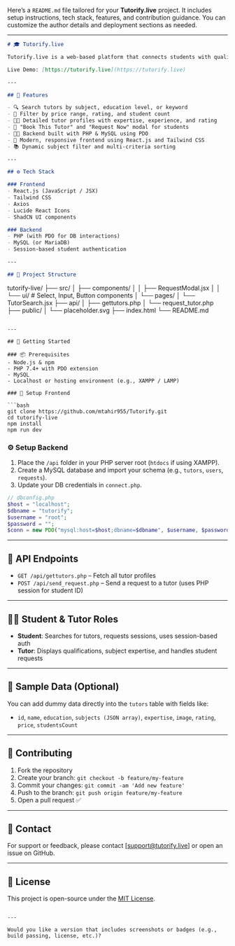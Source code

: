 Here’s a `README.md` file tailored for your **Tutorify.live** project. It includes setup instructions, tech stack, features, and contribution guidance. You can customize the author details and deployment sections as needed.

---

```markdown
# 🎓 Tutorify.live

Tutorify.live is a web-based platform that connects students with qualified tutors across a wide range of subjects and education levels. Students can filter, search, and book tutors, while tutors can showcase their expertise and manage their profiles.

Live Demo: [https://tutorify.live](https://tutorify.live)

---

## 📌 Features

- 🔍 Search tutors by subject, education level, or keyword
- 🎯 Filter by price range, rating, and student count
- 🧑‍🏫 Detailed tutor profiles with expertise, experience, and rating
- 📅 "Book This Tutor" and "Request Now" modal for students
- 👨‍💻 Backend built with PHP & MySQL using PDO
- 🧠 Modern, responsive frontend using React.js and Tailwind CSS
- 📚 Dynamic subject filter and multi-criteria sorting

---

## ⚙️ Tech Stack

### Frontend
- React.js (JavaScript / JSX)
- Tailwind CSS
- Axios
- Lucide React Icons
- ShadCN UI components

### Backend
- PHP (with PDO for DB interactions)
- MySQL (or MariaDB)
- Session-based student authentication

---

## 📂 Project Structure

```

tutorify-live/
├── src/
│   ├── components/
│   │   ├── RequestModal.jsx
│   │   └── ui/  # Select, Input, Button components
│   └── pages/
│       └── TutorSearch.jsx
├── api/
│   ├── gettutors.php
│   └── request\_tutor.php
├── public/
│   └── placeholder.svg
├── index.html
└── README.md

````

---

## 🚀 Getting Started

### 📦 Prerequisites
- Node.js & npm
- PHP 7.4+ with PDO extension
- MySQL
- Localhost or hosting environment (e.g., XAMPP / LAMP)

### 🔧 Setup Frontend

```bash
git clone https://github.com/mtahir955/Tutorify.git
cd tutorify-live
npm install
npm run dev
````

### ⚙️ Setup Backend

1. Place the `/api` folder in your PHP server root (`htdocs` if using XAMPP).
2. Create a MySQL database and import your schema (e.g., `tutors`, `users`, `requests`).
3. Update your DB credentials in `connect.php`.

```php
// dbconfig.php
$host = "localhost";
$dbname = "tutorify";
$username = "root";
$password = "";
$conn = new PDO("mysql:host=$host;dbname=$dbname", $username, $password);
```

---

## 📮 API Endpoints

* `GET /api/gettutors.php` – Fetch all tutor profiles
* `POST /api/send_request.php` – Send a request to a tutor (uses PHP session for student ID)

---

## 👨‍🎓 Student & Tutor Roles

* **Student**: Searches for tutors, requests sessions, uses session-based auth
* **Tutor**: Displays qualifications, subject expertise, and handles student requests

---

## 🧪 Sample Data (Optional)

You can add dummy data directly into the `tutors` table with fields like:

* `id`, `name`, `education`, `subjects (JSON array)`, `expertise`, `image`, `rating`, `price`, `studentsCount`

---

## 📢 Contributing

1. Fork the repository
2. Create your branch: `git checkout -b feature/my-feature`
3. Commit your changes: `git commit -am 'Add new feature'`
4. Push to the branch: `git push origin feature/my-feature`
5. Open a pull request ✅

---

## 📧 Contact

For support or feedback, please contact \[[support@tutorify.live](mailto:support@tutorify.live)] or open an issue on GitHub.

---

## 📄 License

This project is open-source under the [MIT License](LICENSE).

```

---

Would you like a version that includes screenshots or badges (e.g., build passing, license, etc.)?
```

